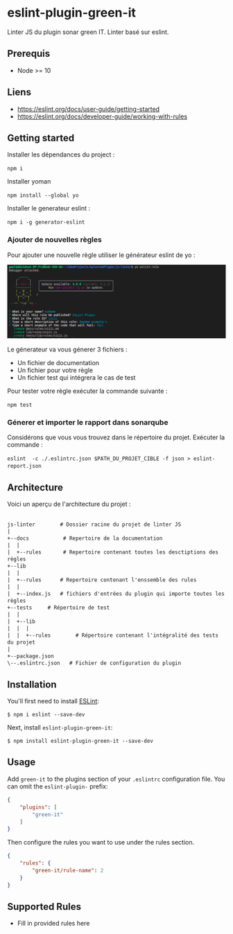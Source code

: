 # eslint-plugin-green-it

Linter JS du plugin sonar green IT. Linter basé sur eslint.

## Prerequis 
- Node >= 10

## Liens

- https://eslint.org/docs/user-guide/getting-started
- https://eslint.org/docs/developer-guide/working-with-rules

## Getting started

Installer les dépendances du project :

`npm i`

Installer yoman

`npm install --global yo`

Installer le generateur eslint :

`npm i -g generator-eslint`

### Ajouter de nouvelles règles

Pour ajouter une nouvelle règle utiliser le générateur eslint de yo :

![img_3.png](../images/img_5.png)

Le génerateur va vous génerer 3 fichiers :

- Un fichier de documentation
- Un fichier pour votre règle 
- Un fichier test qui intégrera le cas de test

Pour tester votre règle exécuter la commande suivante :

`npm test`

### Génerer et importer le rapport dans sonarqube 

Considérons que vous vous trouvez dans le répertoire du projet. Exécuter la commande :

`eslint  -c ./.eslintrc.json $PATH_DU_PROJET_CIBLE -f json > eslint-report.json`

## Architecture

Voici un aperçu de l'architecture du projet :
```

js-linter        # Dossier racine du projet de linter JS
|
+--docs           # Repertoire de la documentation
|  |
|  +--rules       # Repertoire contenant toutes les desctiptions des règles
+--lib            
|  |
|  +--rules      # Repertoire contenant l'enssemble des rules
|  |
|  +--index.js   # fichiers d'entrées du plugin qui importe toutes les règles
+--tests     # Répertoire de test
|  |
|  +--lib       
|  |  |
|  |  +--rules        # Répertoire contenant l'intégralité des tests du projet
|
+--package.json  
\--.eslintrc.json   # Fichier de configuration du plugin
```

## Installation

You'll first need to install [ESLint](http://eslint.org):

```
$ npm i eslint --save-dev
```

Next, install `eslint-plugin-green-it`:

```
$ npm install eslint-plugin-green-it --save-dev
```


## Usage

Add `green-it` to the plugins section of your `.eslintrc` configuration file. You can omit the `eslint-plugin-` prefix:

```json
{
    "plugins": [
        "green-it"
    ]
}
```


Then configure the rules you want to use under the rules section.

```json
{
    "rules": {
        "green-it/rule-name": 2
    }
}
```

## Supported Rules

* Fill in provided rules here





